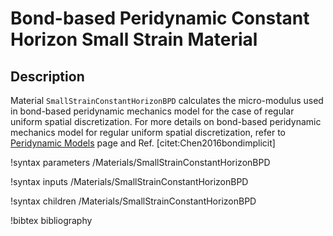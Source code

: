 # Bond-based Peridynamic Constant Horizon Small Strain Material

## Description

Material `SmallStrainConstantHorizonBPD` calculates the micro-modulus used in bond-based peridynamic mechanics model for the case of regular uniform spatial discretization. For more details on bond-based peridynamic mechanics model for regular uniform spatial discretization, refer to [Peridynamic Models](peridynamics/PeridynamicModels.md) page and Ref. [citet:Chen2016bondimplicit]

!syntax parameters /Materials/SmallStrainConstantHorizonBPD

!syntax inputs /Materials/SmallStrainConstantHorizonBPD

!syntax children /Materials/SmallStrainConstantHorizonBPD

!bibtex bibliography
